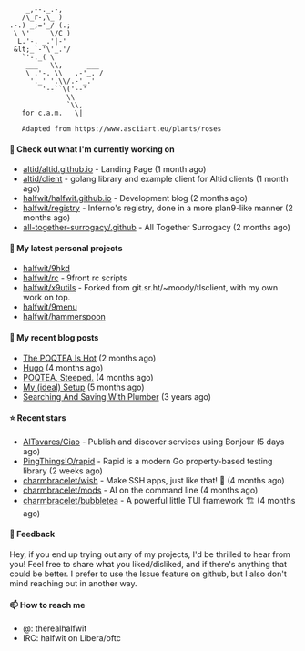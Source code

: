 ```
    _,--._.-,
   /\_r-,\_ )
.-.) _;='_/ (.;
 \ \'     \/C )
  L.'-. _.'|-'
 &lt;_`-'\'_.'/
   `'-._( \
    ___   \\,      ___
    \ .'-. \\   .-'_. /
     '._' '.\\/.-'_.'
        '--``\('--'
              \\
              `\\,
   for c.a.m.   \|
   
   Adapted from https://www.asciiart.eu/plants/roses
```

#### 👷 Check out what I'm currently working on

- [altid/altid.github.io](https://github.com/altid/altid.github.io) - Landing Page (1 month ago)
- [altid/client](https://github.com/altid/client) - golang library and example client for Altid clients (1 month ago)
- [halfwit/halfwit.github.io](https://github.com/halfwit/halfwit.github.io) - Development blog (2 months ago)
- [halfwit/registry](https://github.com/halfwit/registry) - Inferno&#39;s registry, done in a more plan9-like manner (2 months ago)
- [all-together-surrogacy/.github](https://github.com/all-together-surrogacy/.github) - All Together Surrogacy (2 months ago)

#### 🌱 My latest personal projects

- [halfwit/9hkd](https://github.com/halfwit/9hkd)
- [halfwit/rc](https://github.com/halfwit/rc) - 9front rc scripts
- [halfwit/x9utils](https://github.com/halfwit/x9utils) - Forked from git.sr.ht/~moody/tlsclient, with my own work on top.
- [halfwit/9menu](https://github.com/halfwit/9menu)
- [halfwit/hammerspoon](https://github.com/halfwit/hammerspoon)

#### 📜 My recent blog posts

- [The POQTEA Is Hot](https://halfwit.github.io/2023/11/01/the-poqtea-is-hot.html) (2 months ago)
- [Hugo](https://halfwit.github.io/2023/09/04/hugo.html) (4 months ago)
- [POQTEA, Steeped.](https://halfwit.github.io/2023/08/29/layouts.html) (4 months ago)
- [My (ideal) Setup](https://halfwit.github.io/2023/07/26/setup.html) (5 months ago)
- [Searching And Saving With Plumber](https://halfwit.github.io/2020/06/27/searching.html) (3 years ago)

#### ⭐ Recent stars

- [AlTavares/Ciao](https://github.com/AlTavares/Ciao) - Publish and discover services using Bonjour (5 days ago)
- [PingThingsIO/rapid](https://github.com/PingThingsIO/rapid) - Rapid is a modern Go property-based testing library (2 weeks ago)
- [charmbracelet/wish](https://github.com/charmbracelet/wish) - Make SSH apps, just like that! 💫 (4 months ago)
- [charmbracelet/mods](https://github.com/charmbracelet/mods) - AI on the command line (4 months ago)
- [charmbracelet/bubbletea](https://github.com/charmbracelet/bubbletea) - A powerful little TUI framework 🏗 (4 months ago)

#### 💬 Feedback

Hey, if you end up trying out any of my projects, I'd be thrilled to hear from you! Feel free to share what you liked/disliked, and if there's anything that could be better.
I prefer to use the Issue feature on github, but I also don't mind reaching out in another way.

#### 📫 How to reach me
- @: therealhalfwit
- IRC: halfwit on Libera/oftc
